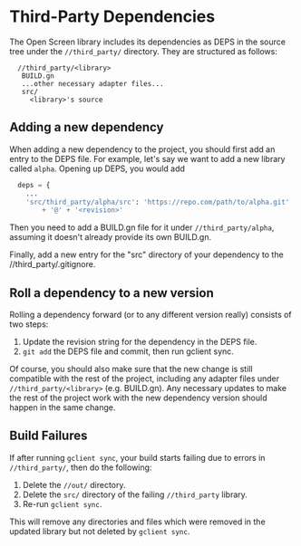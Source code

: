 # Third-Party Dependencies

The Open Screen library includes its dependencies as DEPS in the source
tree under the `//third_party/` directory.  They are structured as follows:

```
  //third_party/<library>
   BUILD.gn
   ...other necessary adapter files...
   src/
     <library>'s source
```

## Adding a new dependency

When adding a new dependency to the project, you should first add an entry
to the DEPS file. For example, let's say we want to add a
new library called `alpha`. Opening up DEPS, you would add

``` python
  deps = {
    ...
    'src/third_party/alpha/src': 'https://repo.com/path/to/alpha.git'
        + '@' + '<revision>'
```

Then you need to add a BUILD.gn file for it under `//third_party/alpha`,
assuming it doesn't already provide its own BUILD.gn.

Finally, add a new entry for the "src" directory of your dependency to
the //third_party/.gitignore.

## Roll a dependency to a new version

Rolling a dependency forward (or to any different version really) consists of
two steps:
  1. Update the revision string for the dependency in the DEPS file.
  1. `git add` the DEPS file and commit, then run gclient sync.

Of course, you should also make sure that the new change is still compatible
with the rest of the project, including any adapter files under
`//third_party/<library>` (e.g. BUILD.gn).  Any necessary updates to make the
rest of the project work with the new dependency version should happen in the
same change.

## Build Failures

If after running `gclient sync`, your build starts failing due to errors in
`//third_party/`, then do the following:

  1. Delete the `//out/` directory.
  1. Delete the `src/` directory of the failing `//third_party` library.
  1. Re-run `gclient sync`.

This will remove any directories and files which were removed in the updated
library but not deleted by `gclient sync`.
